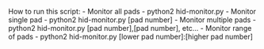 How to run this script:
    - Monitor all pads - python2 hid-monitor.py
    - Monitor single pad - python2 hid-monitor.py [pad number]
    - Monitor multiple pads - python2 hid-monitor.py [pad number],[pad number], etc…
    - Monitor range of pads - python2 hid-monitor.py [lower pad number]:[higher pad number]
